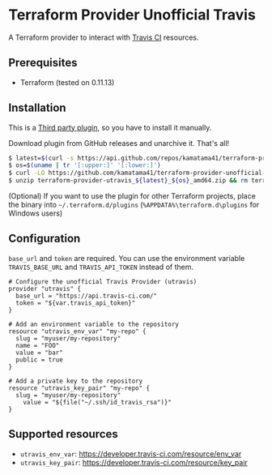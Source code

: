 # Terraform Provider Unofficial Travis

A Terraform provider to interact with [Travis CI](https://travis-ci.com/) resources.

## Prerequisites
- Terraform (tested on 0.11.13)

## Installation
This is a [Third party plugin](https://www.terraform.io/docs/configuration/providers.html#third-party-plugins), so you have to install it manually.

Download plugin from GitHub releases and unarchive it. That's all!
```sh
$ latest=$(curl -s https://api.github.com/repos/kamatama41/terraform-provider-unofficial-travis/releases/latest | jq -r ".name")
$ os=$(uname | tr '[:upper:]' '[:lower:]')
$ curl -LO https://github.com/kamatama41/terraform-provider-unofficial-travis/releases/download/${latest}/terraform-provider-utravis_${latest}_${os}_amd64.zip
$ unzip terraform-provider-utravis_${latest}_${os}_amd64.zip && rm terraform-provider-utravis_${latest}_${os}_amd64.zip
```

(Optional) If you want to use the plugin for other Terraform projects, place the binary into `~/.terraform.d/plugins` (`%APPDATA%\terraform.d\plugins` for Windows users)

## Configuration
`base_url` and `token` are required. You can use the environment variable `TRAVIS_BASE_URL` and `TRAVIS_API_TOKEN` instead of them.

```hcl
# Configure the unofficial Travis Provider (utravis)
provider "utravis" {
  base_url = "https://api.travis-ci.com/"
  token = "${var.travis_api_token}"
}

# Add an environment variable to the repository
resource "utravis_env_var" "my-repo" {
  slug = "myuser/my-repository"
  name = "FOO"
  value = "bar"
  public = true
}

# Add a private key to the repository
resource "utravis_key_pair" "my-repo" {
  slug = "myuser/my-repository"
	value = "${file("~/.ssh/id_travis_rsa")}"
}
```

## Supported resources
- `utravis_env_var`: https://developer.travis-ci.com/resource/env_var
- `utravis_key_pair`: https://developer.travis-ci.com/resource/key_pair
